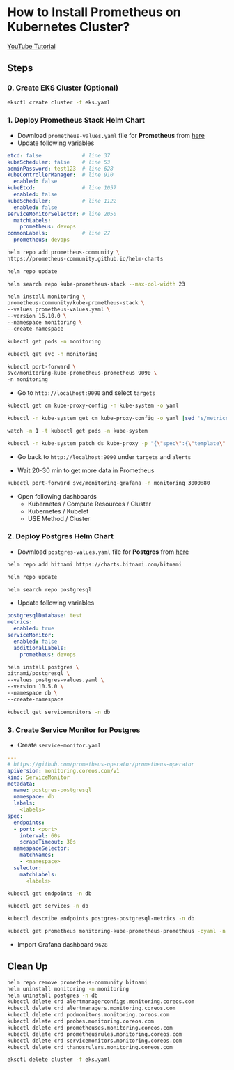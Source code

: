 # How to Install Prometheus on Kubernetes Cluster?

[YouTube Tutorial](https://youtu.be/)

## Steps

### 0. Create EKS Cluster (Optional)
```bash
eksctl create cluster -f eks.yaml
```

### 1. Deploy Prometheus Stack Helm Chart
- Download `prometheus-values.yaml` file for **Prometheus** from [here](https://github.com/prometheus-community/helm-charts/tree/main/charts/kube-prometheus-stack)
- Update following variables

```yaml
etcd: false             # line 37
kubeScheduler: false    # line 53
adminPassword: test123  # line 628
kubeControllerManager:  # line 910
  enabled: false
kubeEtcd:               # line 1057
  enabled: false
kubeScheduler:          # line 1122
  enabled: false
serviceMonitorSelector: # line 2050
  matchLabels: 
    prometheus: devops
commonLabels:           # line 27
  prometheus: devops
```

```bash
helm repo add prometheus-community \
https://prometheus-community.github.io/helm-charts
```
```bash
helm repo update
```
```bash
helm search repo kube-prometheus-stack --max-col-width 23
```

```bash
helm install monitoring \
prometheus-community/kube-prometheus-stack \
--values prometheus-values.yaml \
--version 16.10.0 \
--namespace monitoring \
--create-namespace
```

```bash
kubectl get pods -n monitoring
```
```bash
kubectl get svc -n monitoring 
```
```bash
kubectl port-forward \
svc/monitoring-kube-prometheus-prometheus 9090 \
-n monitoring
```

- Go to `http://localhost:9090` and select `targets`

```bash
kubectl get cm kube-proxy-config -n kube-system -o yaml
```
```bash
kubectl -n kube-system get cm kube-proxy-config -o yaml |sed 's/metricsBindAddress: 127.0.0.1:10249/metricsBindAddress: 0.0.0.0:10249/' | kubectl apply -f -
```
```bash
watch -n 1 -t kubectl get pods -n kube-system
```
```bash
kubectl -n kube-system patch ds kube-proxy -p "{\"spec\":{\"template\":{\"metadata\":{\"labels\":{\"updateTime\":\"`date +'%s'`\"}}}}}"
```
- Go back to `http://localhost:9090` under `targets` and `alerts`

- Wait 20-30 min to get more data in Prometheus

```bash
kubectl port-forward svc/monitoring-grafana -n monitoring 3000:80
```

- Open following dashboards
  - Kubernetes / Compute Resources / Cluster
  - Kubernetes / Kubelet
  - USE Method / Cluster

### 2. Deploy Postgres Helm Chart

- Download `postgres-values.yaml` file for **Postgres** from [here](https://github.com/bitnami/charts/tree/master/bitnami/postgresql)

```bash
helm repo add bitnami https://charts.bitnami.com/bitnami
```
```bash
helm repo update
```
```bash
helm search repo postgresql
```

- Update following variables
```yaml
postgresqlDatabase: test
metrics:
  enabled: true
serviceMonitor:
  enabled: false
  additionalLabels:
    prometheus: devops
```

```bash
helm install postgres \
bitnami/postgresql \
--values postgres-values.yaml \
--version 10.5.0 \
--namespace db \
--create-namespace
```
```bash
kubectl get servicemonitors -n db
```

### 3. Create Service Monitor for Postgres
- Create `service-monitor.yaml`
```yaml
---
# https://github.com/prometheus-operator/prometheus-operator
apiVersion: monitoring.coreos.com/v1
kind: ServiceMonitor
metadata:
  name: postgres-postgresql
  namespace: db
  labels:
    <labels>
spec:
  endpoints:
  - port: <port>
    interval: 60s
    scrapeTimeout: 30s
  namespaceSelector:
    matchNames:
    - <namespace>
  selector:
    matchLabels:
      <labels>
```
```bash
kubectl get endpoints -n db
```

```bash
kubectl get services -n db
```

```bash
kubectl describe endpoints postgres-postgresql-metrics -n db
```

```bash
kubectl get prometheus monitoring-kube-prometheus-prometheus -oyaml -n monitoring
```

- Import Grafana dashboard `9628`

## Clean Up
```bash
helm repo remove prometheus-community bitnami
helm uninstall monitoring -n monitoring
helm uninstall postgres -n db
kubectl delete crd alertmanagerconfigs.monitoring.coreos.com
kubectl delete crd alertmanagers.monitoring.coreos.com
kubectl delete crd podmonitors.monitoring.coreos.com
kubectl delete crd probes.monitoring.coreos.com
kubectl delete crd prometheuses.monitoring.coreos.com
kubectl delete crd prometheusrules.monitoring.coreos.com
kubectl delete crd servicemonitors.monitoring.coreos.com
kubectl delete crd thanosrulers.monitoring.coreos.com
```
```bash
eksctl delete cluster -f eks.yaml
```